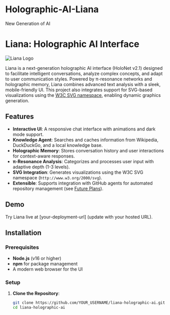 # Holographic-AI-Liana
New Generation of AI
# Liana: Holographic AI Interface

![Liana Logo](assets/example.svg)

Liana is a next-generation holographic AI interface (HoloNet v2.1) designed to facilitate intelligent conversations, analyze complex concepts, and adapt to user communication styles. Powered by π-resonance networks and holographic memory, Liana combines advanced text analysis with a sleek, mobile-friendly UI. This project also integrates support for SVG-based visualizations using the [W3C SVG namespace](http://www.w3.org/2000/svg), enabling dynamic graphics generation.

## Features
- **Interactive UI**: A responsive chat interface with animations and dark mode support.
- **Knowledge Agent**: Searches and caches information from Wikipedia, DuckDuckGo, and a local knowledge base.
- **Holographic Memory**: Stores conversation history and user interactions for context-aware responses.
- **π-Resonance Analysis**: Categorizes and processes user input with adaptive depth (1-3 levels).
- **SVG Integration**: Generates visualizations using the W3C SVG namespace (`http://www.w3.org/2000/svg`).
- **Extensible**: Supports integration with GitHub agents for automated repository management (see [Future Plans](#future-plans)).

## Demo
Try Liana live at [your-deployment-url] (update with your hosted URL).

## Installation

### Prerequisites
- **Node.js** (v16 or higher)
- **npm** for package management
- A modern web browser for the UI

### Setup
1. **Clone the Repository**:
   ```bash
   git clone https://github.com/YOUR_USERNAME/liana-holographic-ai.git
   cd liana-holographic-ai
